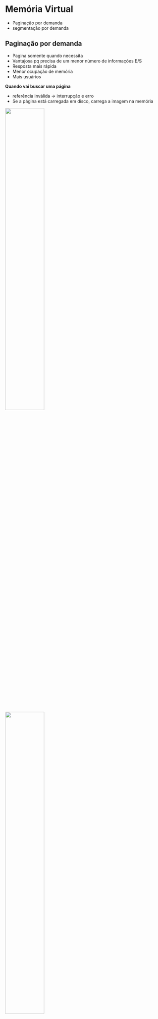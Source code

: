 # Memória Virtual

- Paginação por demanda
- segmentação por demanda

## Paginação por demanda

- Pagina somente quando necessita
- Vantajosa pq precisa de um menor número de informações E/S
- Resposta mais rápida
- Menor ocupação de memória
- Mais usuários

**Quando vai buscar uma página**
- referência inválida -> interrupção e erro
- Se a página está carregada em disco, carrega a imagem na memória

<div style="displat: flex; flex-direction: row;">
  <img src="images/page-fault.png" width="50%" />
  <img src="images/detailed-page-fault.png" width="50%" />
</div>

**Desenpenho sistema paginação por demanda**

$$ t_{ea}=(1-p)t_{mem}+p(t_{page\_fault}+t_{swap\_in}+t_{swap\_out}+t_{restart}) $$ 
<- terminar

**Substituição de páginas**

- Caso não exista um frame livre na memória
  - Terminar o processo
  - Escolher um processo e colocá-lo na memória secundária
  - Escolher uma página e substituí-la

## Algoritmos de substituição de páginas

- kVMTrace
- VMTrace

**Reference trace** -> Sequência de referências a páginas acessadas pelo processo

### **FIFO**
  - Cada página tem um tempo associado relativo ao instante em que foi carregado na memória
  - Considerações:
    - Fácil de implementar
    - a página substituída pode ser de um módulo carregado que não está mais sendo utilizado
    - Variável inicializada no início daexecução sendo acessada constantemente
    - garante não haver loop
      - load M
      - busca load na memória
      - busca M na memória e coloca na página q tinha o load
      - reestarta o PC

  - **Anomalia de Belady:** A taxa de falhas pode aumentar com o aumento do número de frames

### **Algoritmo ótimo**

- Menor taxa de falhas
- Subtitua a página que não será utilizada pelo maior período de tempo
- Este algoritmo garante a menor taxa de falhas de páginas para um conjunto número de frames
- **Problema:** Não tem como saber qual página não será utilizada no futuro

### **LRU**

- A página que será substituída é a que está há mais tempo sem ser referenciada
- Não tem anomalia de belady
- **Inviável:** 
  - Marcação de tempo não da pq tem estouro de de bit
  - Cada acesso à memória, teria q escrever na tavela de páginas, que está na memória, o que é muito custoso

### **Algoritmos aproximados de LRU**

- **Bit de referência**
  - Tem apoio de hardware
    - Processadores implementam um "bit de acesso", que é setado toda vez que a página é acessada (na tabela de páginas)
  - De tempos em tempos, limpar as referências de acesso (voltar o valor para 0)

- **Bit de referência adicional**
  - utilização de 8 bits
  - A cada intervalo de tempo, o SO desloca o bit para a direita (para a parte alta do bit)
  - Histórico de utilização dos últimos 8 períodos de tempo

- **Algoritmo da segunda chance (relógio)**
  - Similar ao FIFO
  - Se o bit de referência da vítima está ligado, não remove essa página da memória, desliga o bit (para evitar entrar em loop) e passa para a próxima página

- **Segunda chance melhorado**
  - Considera o bit de referência e o bit de modificação
  - FIFO + bit de referência + bit modifficado
    - bit modificado indica se a página foi alterada ou n
    - Se a página não foi modificada, não é necessário escrever ela no disco novamente, só precisa trazer a nova página
  - (0, 0): não foi recentemente utilizado nem modificado
  - (0, 1): Não foi recentemente utilizado, mas foi modificado
  - (1, 0): recentemente utilizado porém não modificado
  - (1, 1): recentemente utilizado e modificado
  - Utiliza o mesmo algoritmo de relógio porém da prioridade para as páginas não acessadas e não modificadas (ordem de prioridade é o menor em binário, mesma sequência acima $\uparrow$)

### **Algoritmos de contagem**
- Associar para cada página um contador, que armazena o número de acessos à página
- Algoritmo menos frequentemente utilizado (LFU)
  - Substitui a página com o menor contador
- Algoritmo mais frequentemente utilizado (MFU)
  - Substitui a página com o maior contador
- Não implementado pq é mt custoso e não se aproxima do algoritmo ótimo

### **Utilização de buffers de página**

- Manter sempre o conjunto de frames livres, assim quando uma falha de página ocorre ela é carregada no frame livre enquanto a página vítima é escrita no disco
- Mantem uma lista de páginas modificadas
  - Quando o disco estiver ocioso, as páginas são escritas no disco
  - Aumenta a probabilidade de um frame com o bit modificado em 0

### **Alocação de frames**

- A partir de um número **m** de frames livres qual número de frames que serão alocados para os processos em execução
- Número mínimo de frames que devem ser alocados é determinado pelo conjunto de instruções
  - Instruções que acessam somente um endereço por instrução: 2 páginas (1 intrução + 1 dado)
  - referências indiretas: load M -> 3 frames

### **Algoritmos de alocação**

**Alocação igualitária:**
- **m** frames com **n** processos em execução
- **m**/**n**: alocação igualitária

**Alocação proporcional**
- Número de frames disponíveis **m**. Alocação de $a_i$ frames para o processo pi, onde a ai é determinado por
  - $a_i = (s_i/S)*m$
- Novo processo entra em execução -> realiza cálculo novamente
- Envolve prioridade, número de taxa de falhas e não somente o tamanho
  - Alocar 3G no inicio da main e não usar

### **Trashing**

- Alta atividade de paginação
- O tempo gasto para paginação é maior que a execução
- CPU tem baixa utilização pq os processos ficam esperando as páginas serem carregadas
- SO monitora o estado do sistema
  - casp a utilização seja baixa, aumenta o grau de multiprogramação do sistema
  - mais processos executando -> maior necessidade de memória -> aumento do número de falhas de páginas
- **Única solução é comprar mais memória física**

### **Conjunto de trabalho (working set model)**
- Janela de conjunto de trabalho
- Para determinar quantos frames serão dados ao processo
- Da pra implementar como bit de referência
- Questão é qual o tamanho da janela

### **Buddy system**
- Alocação da memória a partir de segmentos de tamanho fixo
- Memória alocada de tamanho $2^n$
  - Uma requisição é arredondada para um tamanho de $2^n$
  - Quando um tamanho menor deve ser alocado, um segmento maior é dividido na metade
    - Continua até que o tamanho desejado seja obtido
- Quebra ou junção de segmentos da memória de forma dinâmica

### **Slab Allocator**

- Estratégia alteranativa para alocação de memória do kernel
- Aloca previamente conjuntos determinados de memória
  - Tem objetos de tamanhos diferentes
- **Slab:** uma ou mais páginas físicamente contíguas
- **Cache:** uma ou mais Slabs
- Cache única para cada estrutura de dados do kernel